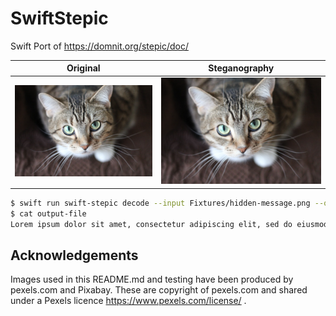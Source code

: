 # SwiftStepic

Swift Port of https://domnit.org/stepic/doc/ 


| Original | Steganography |
|:-:|:-:|
|![](https://raw.githubusercontent.com/kateinoigakukun/swift-stepic/master/Fixtures/original-cat.png) | ![](https://raw.githubusercontent.com/kateinoigakukun/swift-stepic/master/Fixtures/hidden-message.png) |


```bash
$ swift run swift-stepic decode --input Fixtures/hidden-message.png --output output-file
$ cat output-file
Lorem ipsum dolor sit amet, consectetur adipiscing elit, sed do eiusmod tempor incididunt ut labore et dolore magna aliqua. Ut enim ad minim veniam, quis nostrud exercitation ullamco laboris nisi ut aliquip ex ea commodo consequat. Duis aute irure dolor in reprehenderit in voluptate velit esse cillum dolore eu fugiat nulla pariatur. Excepteur sint occaecat cupidatat non proident, sunt in culpa qui officia deserunt mollit anim id est laborum.

```

## Acknowledgements

Images used in this README.md and testing have been produced by pexels.com and Pixabay. These are copyright of pexels.com and shared under a Pexels licence https://www.pexels.com/license/ .


